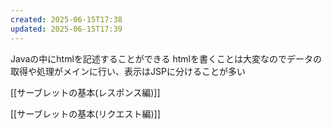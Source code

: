 ```yaml
---
created: 2025-06-15T17:38
updated: 2025-06-15T17:39
---
```

Javaの中にhtmlを記述することができる
htmlを書くことは大変なのでデータの取得や処理がメインに行い、表示はJSPに分けることが多い

[[サーブレットの基本(レスポンス編)]]

[[サーブレットの基本(リクエスト編)]]
